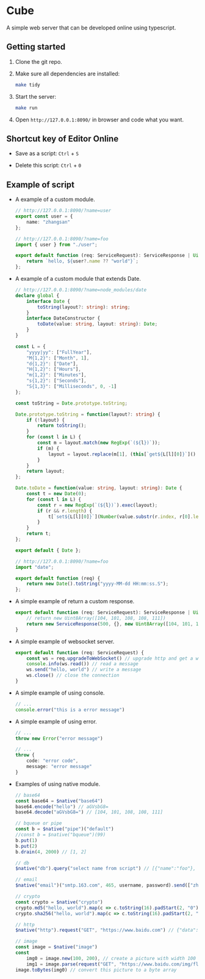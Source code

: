 # Cube

A simple web server that can be developed online using typescript.

## Getting started

1. Clone the git repo.

2. Make sure all dependencies are installed:
    ```bash
    make tidy
    ```

3. Start the server:
    ```bash
    make run
    ```

4. Open `http://127.0.0.1:8090/` in browser and code what you want.

## Shortcut key of Editor Online

- Save as a script: `Ctrl` + `S`

- Delete this script: `Ctrl` + `0`

## Example of script

- A example of a custom module.
    ```typescript
    // http://127.0.0.1:8090/?name=user
    export const user = {
        name: "zhangsan"
    };
    ```
    ```typescript
    // http://127.0.0.1:8090/?name=foo
    import { user } from "./user";

    export default function (req: ServiceRequest): ServiceResponse | Uint8Array | any {
        return `hello, ${user?.name ?? "world"}`;
    };
    ```

- A example of a custom module that extends Date.
    ```typescript
    // http://127.0.0.1:8090/?name=node_modules/date
    declare global {
        interface Date {
            toString(layout?: string): string;
        }
        interface DateConstructor {
            toDate(value: string, layout: string): Date;
        }
    }

    const L = {
        "yyyy|yy": ["FullYear"],
        "M{1,2}": ["Month", 1],
        "d{1,2}": ["Date"],
        "H{1,2}": ["Hours"],
        "m{1,2}": ["Minutes"],
        "s{1,2}": ["Seconds"],
        "S{1,3}": ["Milliseconds", 0, -1]
    };

    const toString = Date.prototype.toString;

    Date.prototype.toString = function(layout?: string) {
        if (!layout) {
            return toString();
        }
        for (const l in L) {
            const m = layout.match(new RegExp(`(${l})`));
            if (m) {
                layout = layout.replace(m[1], (this[`get${L[l][0]}`]() + (L[l][1] || 0)).toString().padStart(m[1].length, "0").substr(Math.min(m[1].length * (L[l][2] || 1) * -1, 0), m[1].length));
            }
        }
        return layout;
    };

    Date.toDate = function(value: string, layout: string): Date {
        const t = new Date(0);
        for (const l in L) {
            const r = new RegExp(`(${l})`).exec(layout);
            if (r && r.length) {
                t[`set${L[l][0]}`](Number(value.substr(r.index, r[0].length)) - (L[l][1] || 0));
            }
        }
        return t;
    };

    export default { Date };
    ```
    ```typescript
    // http://127.0.0.1:8090/?name=foo
    import "date";

    export default function (req) {
        return new Date().toString("yyyy-MM-dd HH:mm:ss.S");
    };
    ```

- A simple example of return a custom response.
    ```typescript
    export default function (req: ServiceRequest): ServiceResponse | Uint8Array | any {
        // return new Uint8Array([104, 101, 108, 108, 111])
        return new ServiceResponse(500, {}, new Uint8Array([104, 101, 108, 108, 111]))
    }
    ```

- A simple example of websocket server.
    ```typescript
    export default function (req: ServiceRequest) {
        const ws = req.upgradeToWebSocket() // upgrade http and get a websocket
        console.info(ws.read()) // read a message
        ws.send("hello, world") // write a message
        ws.close() // close the connection
    }
    ```

- A simple example of using console.
    ```typescript
    // ...
    console.error("this is a error message")
    ```

- A simple example of using error.
    ```typescript
    // ...
    throw new Error("error message")

    // ...
    throw {
        code: "error code",
        message: "error message"
    }
    ```

- Examples of using native module.
    ```typescript
    // base64
    const base64 = $native("base64")
    base64.encode("hello") // aGVsbG8=
    base64.decode("aGVsbG8=") // [104, 101, 108, 108, 111]

    // bqueue or pipe
    const b = $native("pipe")("default")
    //const b = $native("bqueue")(99)
    b.put(1)
    b.put(2)
    b.drain(4, 2000) // [1, 2]

    // db
    $native("db").query("select name from script") // [{"name":"foo"}, {"name":"user"}]

    // email
    $native("email")("smtp.163.com", 465, username, password).send(["zhangsan@abc.com"], "greeting", "hello, world")

    // crypto
    const crypto = $native("crypto")
    crypto.md5("hello, world").map(c => c.toString(16).padStart(2, "0")).join("") // e4d7f1b4ed2e42d15898f4b27b019da4
    crypto.sha256("hello, world").map(c => c.toString(16).padStart(2, "0")).join("") // 09ca7e4eaa6e8ae9c7d261167129184883644d07dfba7cbfbc4c8a2e08360d5b

    // http
    $native("http").request("GET", "https://www.baidu.com") // {"data":"PGh0bWw...","headers":{"Content-Length":["227"],"Content-Type":["text/html"]...]},"status":200}}

    // image
    const image = $native("image")
    const
        img0 = image.new(100, 200), // create a picture with width 100 and height 200
        img1 = image.parse(request("GET", "https://www.baidu.com/img/flexible/logo/plus_logo_web_2.png").data) // read a picture from network
    image.toBytes(img0) // convert this picture to a byte array
    ```

<!--

## Other

- Register a module loader
    ```go
    registry := require.NewRegistryWithLoader(func(path string) ([]byte, error) { // 创建自定义 require loader（脚本每次修改后，registry 需要重新生成，防止 module 被缓存，从而导致 module 修改后不生效）
        // 从数据库中查找模块
        rows, err := Db.Query("select jscontent from script where name = ?", path)
        if err != nil {
            panic(err.Error())
            return nil, err
        }
        defer rows.Close()
        if rows.Next() == false {
            // 读取 node_modules 目录下模块或文件
            if strings.HasPrefix(path, "node_modules/") {
                return require.DefaultSourceLoader(path)
            }
            return nil, errors.New("The module was not found: " + path)
        }
        script := Script{}
        err = rows.Scan(&script.JsContent)
        return []byte(script.JsContent), err
    })
    ```

- Commands of example service using curl
    ```bash
    curl -XPOST http://127.0.0.1:8090/service/greeting -H 'Content-Type: application/x-www-form-urlencoded' -d 'name=zhangsan&age=26&name=lisi'

    curl -XPOST http://127.0.0.1:8090/service/greeting -H 'Content-Type: application/json' -d '{"name":"zhangsan","age":26}'
    ```

-->
